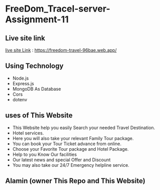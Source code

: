 # FreeDom_Tracel-server-Assignment-11

## Live site link

[live site Link](https://freedom-travel-96bae.web.app/) : https://freedom-travel-96bae.web.app/

## Using Technology

- Node.js
- Express.js
- MongoDB As Database
- Cors
- dotenv

## uses of This Website

- This Website help you easily Search your needed Travel Destination.
- Hotel services.
- Here you will also take your relevant Family Tour package.
- You can book your Tour Ticket advance from online.
- Choose your Favorite Tour package and Hotel Package.
- Help to you Know Our facilities
- Our latest news and special Offer and Discount
- You may also take our 24/7 Emergency helpline service.
  >

## Alamin (owner This Repo and This Website)

